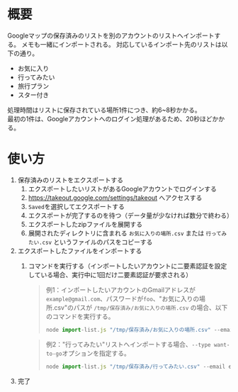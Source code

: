 # 概要
Googleマップの保存済みのリストを別のアカウントのリストへインポートする。
メモも一緒にインポートされる。
対応しているインポート先のリストは以下の通り。
- お気に入り
- 行ってみたい
- 旅行プラン
- スター付き

処理時間はリストに保存されている場所1件につき、約6~8秒かかる。  
最初の1件は、Googleアカウントへのログイン処理があるため、20秒ほどかかる。

# 使い方
1. 保存済みのリストをエクスポートする
   1. エクスポートしたいリストがあるGoogleアカウントでログインする
   2. https://takeout.google.com/settings/takeout へアクセスする
   3. `Saved`を選択してエクスポートする
   4. エクスポートが完了するのを待つ（データ量が少なければ数分で終わる）
   5. エクスポートしたzipファイルを展開する
   6. 展開されたディレクトリに含まれる `お気に入りの場所.csv` または `行ってみたい.csv` というファイルのパスをコピーする
2. エクスポートしたファイルをインポートする
   1. コマンドを実行する（インポートしたいアカウントに二要素認証を設定している場合、実行中に1回だけ二要素認証が要求される）
      > 例1：インポートしたいアカウントのGmailアドレスが`example@gmail.com`、パスワードが`foo`、"お気に入りの場所.csv"のパスが `/tmp/保存済み/お気に入りの場所.csv` の場合、以下のコマンドを実行する。
      > ```javascript
      > node import-list.js "/tmp/保存済み/お気に入りの場所.csv" --email example@gmail.com --pass foo
      > ```

      > 例2："行ってみたい"リストへインポートする場合、`--type want-to-go`オプションを指定する。
      > ```javascript
      > node import-list.js "/tmp/保存済み/行ってみたい.csv" --email example@gmail.com --pass foo --type want-to-go
      > ```
3. 完了
